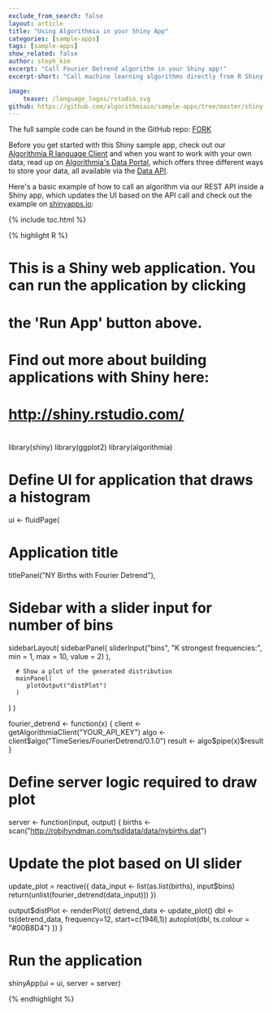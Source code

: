 ```yaml
---
exclude_from_search: false
layout: article
title: "Using Algorithmia in your Shiny App"
categories: [sample-apps]
tags: [sample-apps]
show_related: false
author: steph_kim
excerpt: "Call Fourier Detrend algorithm in your Shiny app!"
excerpt-short: "Call machine learning algorithms directly from R Shiny."

image:
    teaser: /language_logos/rstudio.svg
github: https://github.com/algorithmiaio/sample-apps/tree/master/shiny-r/fourier-detrend-example
---
```


The full sample code can be found in the GitHub repo: <a href="https://github.com/algorithmiaio/sample-apps/tree/master/shiny-r/fourier-detrend-example" class="btn btn-default btn-primary"><i class="fa fa-github" aria-hidden="true"></i> FORK</a>

Before you get started with this Shiny sample app, check out our <a href="{{site.baseurl}}/clients/r/">Algorithmia R language Client</a> and when you want to work with your own data, read up on [Algorithmia's Data Portal](https://algorithmia.com/data), which offers three different ways to store your data, all available via the [Data API](http://docs.algorithmia.com/#data-api-specification).

Here's a basic example of how to call an algorithm via our REST API inside a Shiny app, which updates the UI based on the API call and check out the example on <a href="https://algorithmia.shinyapps.io/fourier-deseasonality/">shinyapps.io</a>:


{% include toc.html %}

{% highlight R %}
#
# This is a Shiny web application. You can run the application by clicking
# the 'Run App' button above.
#
# Find out more about building applications with Shiny here:
#
#    http://shiny.rstudio.com/
#

library(shiny)
library(ggplot2)
library(algorithmia)

# Define UI for application that draws a histogram
ui <- fluidPage(
   
   # Application title
   titlePanel("NY Births with Fourier Detrend"),
   
   # Sidebar with a slider input for number of bins 
   sidebarLayout(
      sidebarPanel(
         sliderInput("bins",
                     "K strongest frequencies:",
                     min = 1,
                     max = 10,
                     value = 2)
      ),
      
      # Show a plot of the generated distribution
      mainPanel(
         plotOutput("distPlot")
      )
   )
)

fourier_detrend <- function(x) {
  client <- getAlgorithmiaClient("YOUR_API_KEY")
  algo <- client$algo("TimeSeries/FourierDetrend/0.1.0")
  result <- algo$pipe(x)$result
}

# Define server logic required to draw plot
server <- function(input, output) {
  births <- scan("http://robjhyndman.com/tsdldata/data/nybirths.dat")
  # Update the plot based on UI slider
  update_plot = reactive({
    data_input <- list(as.list(births), input$bins)
    return(unlist(fourier_detrend(data_input)))
  })
  
   output$distPlot <- renderPlot({
     detrend_data <- update_plot()
     dbl <- ts(detrend_data, frequency=12, start=c(1946,1))
     autoplot(dbl, ts.colour = "#00B8D4")
   })
}

# Run the application 
shinyApp(ui = ui, server = server)

{% endhighlight %}
